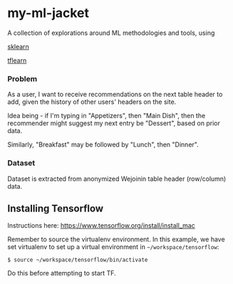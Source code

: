 my-ml-jacket
============

A collection of explorations around ML methodologies and tools, using

[sklearn](http://scikit-learn.org/stable/)

[tflearn](https://github.com/tflearn/tflearn)

### Problem

As a user, I want to receive recommendations on the next table header to
add, given the history of other users' headers on the site.

Idea being - if I'm typing in "Appetizers", then "Main Dish", then the
recommender might suggest my next entry be "Dessert", based on prior
data.

Similarly, "Breakfast" may be followed by "Lunch", then "Dinner".

### Dataset

Dataset is extracted from anonymized Wejoinin table header (row/column)
data.

## Installing Tensorflow

Instructions here: https://www.tensorflow.org/install/install_mac

Remember to source the virtualenv environment. In this example, we have
set virtualenv to set up a virtual environment in
`~/workspace/tensorflow`:

    $ source ~/workspace/tensorflow/bin/activate

Do this before attempting to start TF.
